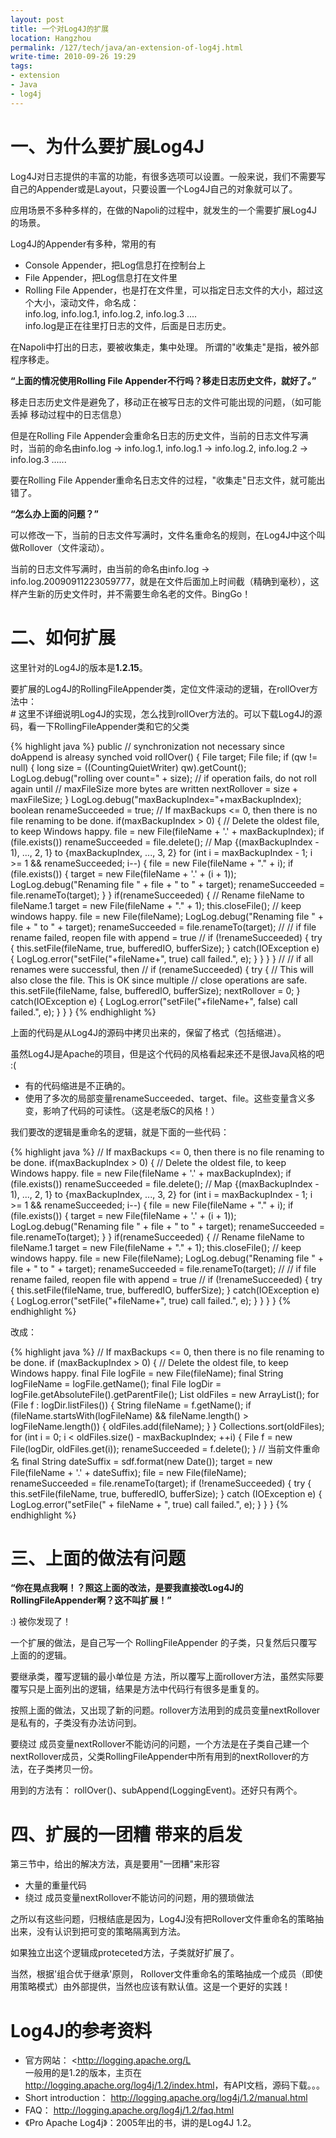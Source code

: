 ```yaml
---
layout: post
title: 一个对Log4J的扩展
location: Hangzhou
permalink: /127/tech/java/an-extension-of-log4j.html
write-time: 2010-09-26 19:29
tags:
- extension
- Java
- log4j
---
```


一、为什么要扩展Log4J
============================

Log4J对日志提供的丰富的功能，有很多选项可以设置。一般来说，我们不需要写自己的Appender或是Layout，只要设置一个Log4J自己的对象就可以了。

应用场景不多种多样的，在做的Napoli的过程中，就发生的一个需要扩展Log4J的场景。

Log4J的Appender有多种，常用的有

- Console Appender，把Log信息打在控制台上
- File Appender，把Log信息打在文件里
- Rolling File Appender，也是打在文件里，可以指定日志文件的大小，超过这个大小，滚动文件，命名成：  
info.log, info.log.1, info.log.2, info.log.3 ....  
info.log是正在往里打日志的文件，后面是日志历史。

在Napoli中打出的日志，要被收集走，集中处理。 所谓的"收集走"是指，被外部程序移走。

**“上面的情况使用Rolling File Appender不行吗？移走日志历史文件，就好了。”**

移走日志历史文件是避免了，移动正在被写日志的文件可能出现的问题，（如可能丢掉 移动过程中的日志信息）

但是在Rolling File Appender会重命名日志的历史文件，当前的日志文件写满时，当前的命名由info.log -> info.log.1, info.log.1 -> info.log.2, info.log.2 -> info.log.3 ......

要在Rolling File Appender重命名日志文件的过程，"收集走"日志文件，就可能出错了。

**“怎么办上面的问题？”**

可以修改一下，当前的日志文件写满时，文件名重命名的规则，在Log4J中这个叫做Rollover（文件滚动）。

当前的日志文件写满时，由当前的命名由info.log -> info.log.20090911223059777，就是在文件后面加上时间截（精确到毫秒），这样产生新的历史文件时，并不需要生命名老的文件。BingGo！

二、如何扩展
===================

这里针对的Log4J的版本是**1.2.15**。

要扩展的Log4J的RollingFileAppender类，定位文件滚动的逻辑，在rollOver方法中：   
\# 这里不详细说明Log4J的实现，怎么找到rollOver方法的。可以下载Log4J的源码，看一下RollingFileAppender类和它的父类

{% highlight java %}
public // synchronization not necessary since doAppend is alreasy synched
void rollOver() {
  File target;
  File file;
  if (qw != null) {
      long size = ((CountingQuietWriter) qw).getCount();
      LogLog.debug("rolling over count=" + size);
      //   if operation fails, do not roll again until
      //      maxFileSize more bytes are written
      nextRollover = size + maxFileSize;
  }
  LogLog.debug("maxBackupIndex="+maxBackupIndex);
  boolean renameSucceeded = true;
  // If maxBackups <= 0, then there is no file renaming to be done.   if(maxBackupIndex > 0) {
    // Delete the oldest file, to keep Windows happy.
    file = new File(fileName + '.' + maxBackupIndex);
    if (file.exists())
     renameSucceeded = file.delete();
    // Map {(maxBackupIndex - 1), ..., 2, 1} to {maxBackupIndex, ..., 3, 2}
    for (int i = maxBackupIndex - 1; i >= 1 && renameSucceeded; i--) {
      file = new File(fileName + "." + i);
      if (file.exists()) {
        target = new File(fileName + '.' + (i + 1));
        LogLog.debug("Renaming file " + file + " to " + target);
        renameSucceeded = file.renameTo(target);
      }
    }
  if(renameSucceeded) {
    // Rename fileName to fileName.1
    target = new File(fileName + "." + 1);
    this.closeFile(); // keep windows happy.
    file = new File(fileName);
    LogLog.debug("Renaming file " + file + " to " + target);
    renameSucceeded = file.renameTo(target);
    //
    //   if file rename failed, reopen file with append = true
    //
    if (!renameSucceeded) {
        try {
          this.setFile(fileName, true, bufferedIO, bufferSize);
        }
        catch(IOException e) {
          LogLog.error("setFile("+fileName+", true) call failed.", e);
        }
    }
  }
  }
  //
  //   if all renames were successful, then
  //
  if (renameSucceeded) {
  try {
    // This will also close the file. This is OK since multiple
    // close operations are safe.
    this.setFile(fileName, false, bufferedIO, bufferSize);
    nextRollover = 0;
  }
  catch(IOException e) {
    LogLog.error("setFile("+fileName+", false) call failed.", e);
  }
  }
}
{% endhighlight %}

上面的代码是从Log4J的源码中拷贝出来的，保留了格式（包括缩进）。

虽然Log4J是Apache的项目，但是这个代码的风格看起来还不是很Java风格的吧 :(

- 有的代码缩进是不正确的。
- 使用了多次的局部变量renameSucceeded、target、file。这些变量含义多变，影响了代码的可读性。（这是老版C的风格！）

我们要改的逻辑是重命名的逻辑，就是下面的一些代码：

{% highlight java %}
// If maxBackups <= 0, then there is no file renaming to be done.   if(maxBackupIndex > 0) {
    // Delete the oldest file, to keep Windows happy.
    file = new File(fileName + '.' + maxBackupIndex);
    if (file.exists())
     renameSucceeded = file.delete();
    // Map {(maxBackupIndex - 1), ..., 2, 1} to {maxBackupIndex, ..., 3, 2}
    for (int i = maxBackupIndex - 1; i >= 1 && renameSucceeded; i--) {
      file = new File(fileName + "." + i);
      if (file.exists()) {
        target = new File(fileName + '.' + (i + 1));
        LogLog.debug("Renaming file " + file + " to " + target);
        renameSucceeded = file.renameTo(target);
      }
    }
  if(renameSucceeded) {
    // Rename fileName to fileName.1
    target = new File(fileName + "." + 1);
    this.closeFile(); // keep windows happy.
    file = new File(fileName);
    LogLog.debug("Renaming file " + file + " to " + target);
    renameSucceeded = file.renameTo(target);
    //
    //   if file rename failed, reopen file with append = true
    //
    if (!renameSucceeded) {
        try {
          this.setFile(fileName, true, bufferedIO, bufferSize);
        }
        catch(IOException e) {
          LogLog.error("setFile("+fileName+", true) call failed.", e);
        }
    }
  }
  }
{% endhighlight %}

改成：

{% highlight java %}
// If maxBackups <= 0, then there is no file renaming to be done.         if (maxBackupIndex > 0) {
            // Delete the oldest file, to keep Windows happy.
            final File logFile = new File(fileName);
            final String logFileName = logFile.getName();
            final File logDir = logFile.getAbsoluteFile().getParentFile();
            List oldFiles = new ArrayList();
            for (File f : logDir.listFiles()) {
                String fileName = f.getName();
                if (fileName.startsWith(logFileName) && fileName.length() > logFileName.length()) {
                    oldFiles.add(fileName);
                }
            }
            Collections.sort(oldFiles);
            for (int i = 0; i < oldFiles.size() - maxBackupIndex; ++i) {
                File f = new File(logDir, oldFiles.get(i));
                renameSucceeded = f.delete();
            }
            // 当前文件重命名
            final String dateSuffix = sdf.format(new Date());
            target = new File(fileName + '.' + dateSuffix);
            file = new File(fileName);
            renameSucceeded = file.renameTo(target);
            if (!renameSucceeded) {
                try {
                    this.setFile(fileName, true, bufferedIO, bufferSize);
                } catch (IOException e) {
                    LogLog.error("setFile(" + fileName + ", true) call failed.", e);
                }
            }
        }
{% endhighlight %}

三、上面的做法有问题
======================

**“你在晃点我啊！？照这上面的改法，是要我直接改Log4J的RollingFileAppender啊？这不叫扩展！”**

:) 被你发现了！

一个扩展的做法，是自己写一个 RollingFileAppender 的子类，只复然后只覆写上面的的逻辑。

要继承类，覆写逻辑的最小单位是 方法，所以覆写上面rollover方法，虽然实际要覆写只是上面列出的逻辑，结果是方法中代码行有很多是重复的。

按照上面的做法，又出现了新的问题。rollover方法用到的成员变量nextRollover是私有的，子类没有办法访问到。

要绕过 成员变量nextRollover不能访问的问题，一个方法是在子类自己建一个nextRollover成员，父类RollingFileAppender中所有用到的nextRollover的方法，在子类拷贝一份。

用到的方法有： rollOver()、subAppend(LoggingEvent)。还好只有两个。

四、扩展的一团糟 带来的启发
===================================

第三节中，给出的解决方法，真是要用"一团糟"来形容

- 大量的重量代码
- 绕过 成员变量nextRollover不能访问的问题，用的猥琐做法

之所以有这些问题，归根结底是因为，Log4J没有把Rollover文件重命名的策略抽出来，没有认识到把可变的策略隔离到方法。

如果独立出这个逻辑成proteceted方法，子类就好扩展了。

当然，根据'组合优于继承'原则， Rollover文件重命名的策略抽成一个成员（即使用策略模式）由外部提供，当然也应该有默认值。这是一个更好的实践！

Log4J的参考资料
==========================

- 官方网站： <http://logging.apache.org/L   
一般用的是1.2的版本，主页在 <http://logging.apache.org/log4j/1.2/index.html>，有API文档，源码下载。。。
- Short introduction： <http://logging.apache.org/log4j/1.2/manual.html>
- FAQ： <http://logging.apache.org/log4j/1.2/faq.html>
- 《Pro Apache Log4j》：2005年出的书，讲的是Log4J 1.2。